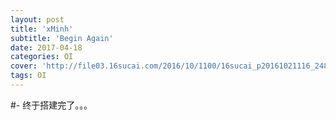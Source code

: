 ```yaml
---
layout: post
title: 'xMinh'
subtitle: 'Begin Again'
date: 2017-04-18
categories: OI
cover: 'http://file03.16sucai.com/2016/10/1100/16sucai_p20161021116_248.JPG'
tags: OI
---
```


#- 终于搭建完了。。。
